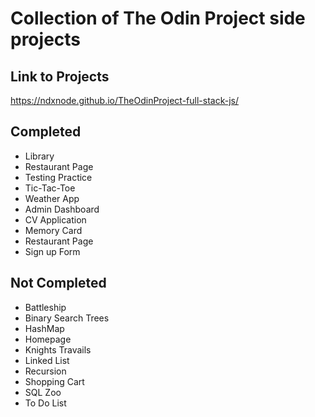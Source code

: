 # Collection of The Odin Project side projects

## Link to Projects 
https://ndxnode.github.io/TheOdinProject-full-stack-js/

## Completed
- Library
- Restaurant Page
- Testing Practice
- Tic-Tac-Toe
- Weather App
- Admin Dashboard
- CV Application
- Memory Card
- Restaurant Page
- Sign up Form

## Not Completed
- Battleship
- Binary Search Trees
- HashMap
- Homepage
- Knights Travails
- Linked List
- Recursion
- Shopping Cart
- SQL Zoo
- To Do List
